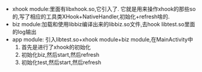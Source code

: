 

- xhook module:里面有libxhook.so,它引入了. 它就是用来操作xhook的那些so的,写了相应的工具类XHook+NativeHandler,初始化+refresh啥的.
- biz module:加载和使用libbiz编译出来的libbiz.so文件,去hook libtest.so里面的log输出
- app module: 引入libtest.so+xhook module+biz module,在MainActivity中
  1. 首先是进行了xhook的初始化
  2. 初始化biz,然后start,然后refresh
  3. 初始化test,然后start,然后refresh